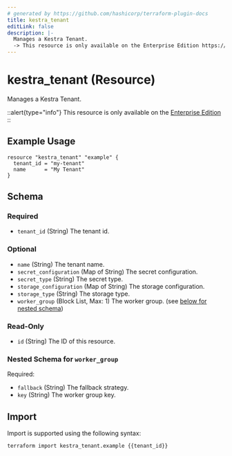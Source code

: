 ```yaml
---
# generated by https://github.com/hashicorp/terraform-plugin-docs
title: kestra_tenant
editLink: false
description: |-
  Manages a Kestra Tenant.
  -> This resource is only available on the Enterprise Edition https://kestra.io/enterprise
---
```


# kestra_tenant (Resource)

Manages a Kestra Tenant.

::alert{type="info"}
This resource is only available on the [Enterprise Edition](https://kestra.io/enterprise)
::

## Example Usage

```hcl
resource "kestra_tenant" "example" {
  tenant_id = "my-tenant"
  name      = "My Tenant"
}
```

<!-- schema generated by tfplugindocs -->
## Schema

### Required

- `tenant_id` (String) The tenant id.

### Optional

- `name` (String) The tenant name.
- `secret_configuration` (Map of String) The secret configuration.
- `secret_type` (String) The secret type.
- `storage_configuration` (Map of String) The storage configuration.
- `storage_type` (String) The storage type.
- `worker_group` (Block List, Max: 1) The worker group. (see [below for nested schema](#nestedblock--worker_group))

### Read-Only

- `id` (String) The ID of this resource.

<a id="nestedblock--worker_group"></a>
### Nested Schema for `worker_group`

Required:

- `fallback` (String) The fallback strategy.
- `key` (String) The worker group key.

## Import

Import is supported using the following syntax:

```shell
terraform import kestra_tenant.example {{tenant_id}}
```
